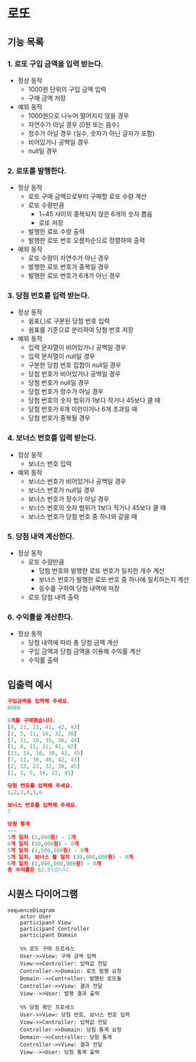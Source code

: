 # 로또

## 기능 목록

### 1. 로또 구입 금액을 입력 받는다.

- 정상 동작
    - 1000원 단위의 구입 금액 입력
    - 구매 금액 저장
- 예외 동작
    - 1000원으로 나누어 떨어지지 않을 경우
    - 자연수가 아닐 경우 (0원 또는 음수)
    - 정수가 아닐 경우 (실수, 숫자가 아닌 글자가 포함)
    - 비어있거나 공백일 경우
    - null일 경우

### 2. 로또를 발행한다.

- 정상 동작
    - 로또 구매 금액으로부터 구매할 로또 수량 계산
    - 로또 수량만큼
        - 1~45 사이의 중복되지 않은 6개의 숫자 뽑음
        - 로또 저장
    - 발행한 로또 수량 출력
    - 발행한 로또 번호 오름차순으로 정렬하여 출력
- 예외 동작
    - 로또 수량이 자연수가 아닌 경우
    - 발행한 로또 번호가 중복일 경우
    - 발행한 로또 번호가 6개가 아닌 경우

### 3. 당첨 번호를 입력 받는다.

- 정상 동작
    - 쉼표(,)로 구분된 당첨 번호 입력
    - 쉼표를 기준으로 분리하여 당첨 번호 저장
- 예외 동작
    - 입력 문자열이 비어있거나 공백일 경우
    - 입력 문자열이 null일 경우
    - 구분한 당첨 번호 집합이 null일 경우
    - 당첨 번호가 비어있거나 공백일 경우
    - 당첨 번호가 null일 경우
    - 당첨 번호가 정수가 아닐 경우
    - 당첨 번호의 숫자 범위가 1보다 작거나 45보다 클 때
    - 당첨 번호가 6개 미만이거나 6개 초과일 때
    - 당첨 번호가 중복될 경우

### 4. 보너스 번호를 입력 받는다.

- 정상 동작
    - 보너스 번호 입력
- 예외 동작
    - 보너스 번호가 비어있거나 공백일 경우
    - 보너스 번호가 null일 경우
    - 보너스 번호가 정수가 아닐 경우
    - 보너스 번호의 숫자 범위가 1보다 작거나 45보다 클 때
    - 보너스 번호가 당첨 번호 중 하나와 같을 때

### 5. 당첨 내역 계산한다.

- 정상 동작
    - 로또 수량만큼
        - 당첨 번호와 발행한 로또 번호가 일치한 개수 계산
        - 보너스 번호가 발행한 로또 번호 중 하나에 일치하는지 계산
        - 등수를 구하여 당첨 내역에 저장
    - 로또 당첨 내역 출력

### 6. 수익률을 계산한다.

- 정상 동작
    - 당첨 내역에 따라 총 당첨 금액 계산
    - 구입 금액과 당첨 금액을 이용해 수익률 계산
    - 수익률 출력

## 입출력 예시

```prolog
구입금액을 입력해 주세요.
8000

8개를 구매했습니다.
[8, 21, 23, 41, 42, 43] 
[3, 5, 11, 16, 32, 38] 
[7, 11, 16, 35, 36, 44] 
[1, 8, 11, 31, 41, 42] 
[13, 14, 16, 38, 42, 45] 
[7, 11, 30, 40, 42, 43] 
[2, 13, 22, 32, 38, 45] 
[1, 3, 5, 14, 22, 45]

당첨 번호를 입력해 주세요.
1,2,3,4,5,6

보너스 번호를 입력해 주세요.
7

당첨 통계
---
3개 일치 (5,000원) - 1개
4개 일치 (50,000원) - 0개
5개 일치 (1,500,000원) - 0개
5개 일치, 보너스 볼 일치 (30,000,000원) - 0개
6개 일치 (2,000,000,000원) - 0개
총 수익률은 62.5%입니다.
```

## 시퀀스 다이어그램

```mermaid
sequenceDiagram
    actor User
    participant View
    participant Controller
    participant Domain
    
    %% 로또 구매 프로세스
    User->>View: 구매 금액 입력
    View->>Controller: 입력값 전달
    Controller->>Domain: 로또 발행 요청
    Domain-->>Controller: 발행된 로또들
    Controller->>View: 결과 전달
    View-->>User: 발행 결과 출력
    
    %% 당첨 확인 프로세스
    User->>View: 당첨 번호, 보너스 번호 입력
    View->>Controller: 입력값 전달
    Controller->>Domain: 당첨 통계 요청
    Domain-->>Controller: 당첨 통계
    Controller->>View: 결과 전달
    View-->>User: 당첨 통계 출력
```
